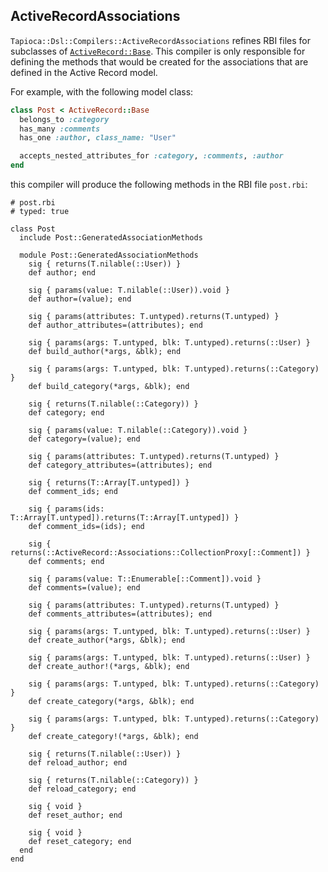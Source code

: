 ## ActiveRecordAssociations

`Tapioca::Dsl::Compilers::ActiveRecordAssociations` refines RBI files for subclasses of
[`ActiveRecord::Base`](https://api.rubyonrails.org/classes/ActiveRecord/Base.html).
This compiler is only responsible for defining the methods that would be created for the associations that
are defined in the Active Record model.

For example, with the following model class:

~~~rb
class Post < ActiveRecord::Base
  belongs_to :category
  has_many :comments
  has_one :author, class_name: "User"

  accepts_nested_attributes_for :category, :comments, :author
end
~~~

this compiler will produce the following methods in the RBI file
`post.rbi`:

~~~rbi
# post.rbi
# typed: true

class Post
  include Post::GeneratedAssociationMethods

  module Post::GeneratedAssociationMethods
    sig { returns(T.nilable(::User)) }
    def author; end

    sig { params(value: T.nilable(::User)).void }
    def author=(value); end

    sig { params(attributes: T.untyped).returns(T.untyped) }
    def author_attributes=(attributes); end

    sig { params(args: T.untyped, blk: T.untyped).returns(::User) }
    def build_author(*args, &blk); end

    sig { params(args: T.untyped, blk: T.untyped).returns(::Category) }
    def build_category(*args, &blk); end

    sig { returns(T.nilable(::Category)) }
    def category; end

    sig { params(value: T.nilable(::Category)).void }
    def category=(value); end

    sig { params(attributes: T.untyped).returns(T.untyped) }
    def category_attributes=(attributes); end

    sig { returns(T::Array[T.untyped]) }
    def comment_ids; end

    sig { params(ids: T::Array[T.untyped]).returns(T::Array[T.untyped]) }
    def comment_ids=(ids); end

    sig { returns(::ActiveRecord::Associations::CollectionProxy[::Comment]) }
    def comments; end

    sig { params(value: T::Enumerable[::Comment]).void }
    def comments=(value); end

    sig { params(attributes: T.untyped).returns(T.untyped) }
    def comments_attributes=(attributes); end

    sig { params(args: T.untyped, blk: T.untyped).returns(::User) }
    def create_author(*args, &blk); end

    sig { params(args: T.untyped, blk: T.untyped).returns(::User) }
    def create_author!(*args, &blk); end

    sig { params(args: T.untyped, blk: T.untyped).returns(::Category) }
    def create_category(*args, &blk); end

    sig { params(args: T.untyped, blk: T.untyped).returns(::Category) }
    def create_category!(*args, &blk); end

    sig { returns(T.nilable(::User)) }
    def reload_author; end

    sig { returns(T.nilable(::Category)) }
    def reload_category; end

    sig { void }
    def reset_author; end

    sig { void }
    def reset_category; end
  end
end
~~~
